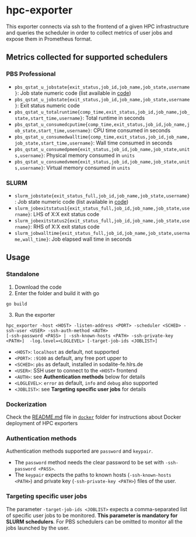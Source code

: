# hpc-exporter

This exporter connects via ssh to the frontend of a given HPC infrastructure and queries the scheduler in order to collect metrics of user jobs and expose them in Prometheus format.

## Metrics collected for supported schedulers
### PBS Professional
- `pbs_qstat_u_jobstate{exit_status,job_id,job_name,job_state,username}`: Job state numeric code (list available in [code](https://github.com/SODALITE-EU/hpc-exporter/blob/45d79bdacd147046586529dcb0ab4314ad367f91/pbs/pbs_collector.go#L17))
- `pbs_qstat_u_jobstate{exit_status,job_id,job_name,job_state,username}`: Exit status numeric code
- `pbs_qstat_u_totalruntime{comp_time,exit_status,job_id,job_name,job_state,start_time,username}`: Total runtime in seconds
- `pbs_qstat_u_consumedcputime{comp_time,exit_status,job_id,job_name,job_state,start_time,username}`: CPU time consumed in seconds
- `pbs_qstat_u_consumedwalltime{comp_time,exit_status,job_id,job_name,job_state,start_time,username}`: Wall time consumed in seconds
- `pbs_qstat_u_consumedpmem{exit_status,job_id,job_name,job_state,units,username}`: Physical memory consumed in `units`
- `pbs_qstat_u_consumedvmem{exit_status,job_id,job_name,job_state,units,username}`: Virtual memory consumed in `units`

### SLURM
- `slurm_jobstate{exit_status_full,job_id,job_name,job_state,username}`: Job state numeric code (list available in [code](https://github.com/SODALITE-EU/hpc-exporter/blob/45d79bdacd147046586529dcb0ab4314ad367f91/slurm/slurm_collector.go#L17))
- `slurm_jobexitstatus1{exit_status_full,job_id,job_name,job_state,username}`: LHS of X:X exit status code
- `slurm_jobexitstatus2{exit_status_full,job_id,job_name,job_state,username}`: RHS of X:X exit status code
- `slurm_jobwalltime{exit_status_full,job_id,job_name,job_state,username,wall_time}`: Job elapsed wall time in seconds

## Usage

### Standalone
1. Download the code
2. Enter the folder and build it with go
```
go build
```
3. Run the exporter
```
hpc_exporter -host <HOST> -listen-address <PORT> -scheduler <SCHED> -ssh-user <USER> -ssh-auth-method <AUTH>
[-ssh-password <PASS> | -ssh-known-hosts <PATH> -ssh-private-key <PATH>]  -log.level=<LOGLEVEL> [-target-job-ids <JOBLIST>]
```
- `<HOST>`: `localhost` as default, not supported 
- `<PORT>`: `:9100` as default, any free port upper to   
- `<SCHED>`: `pbs` as default, installed in sodalite-fe.hlrs.de
- `<USER>`: SSH user to connect to the `<HOST>` frontend
- `<AUTH>`: see **Authentication methods** below for details
- `<LOGLEVEL>`: `error` as default, `info` and `debug` also supported
- `<JOBLIST>`: see **Targeting specific user jobs** for details

### Dockerization
Check the [README.md](docker/README.md) file in [`docker`](docker) folder for instructions about Docker deployment of HPC exporters

### Authentication methods
Authentication methods supported are `password` and `keypair`.
- The `password` method needs the clear password to be set with `-ssh-password <PASS>`.
- The `keypair` expects the paths to known hosts (`-ssh-known-hosts <PATH>`) and private key (`-ssh-private-key <PATH>`) files of the user.

### Targeting specific user jobs
The parameter `-target-job-ids <JOBLIST>` expects a comma-separated list of specific user jobs to be monitored. **This parameter is mandatory for SLURM schedulers**. For PBS schedulers can be omitted to monitor all the jobs launched by the user.
